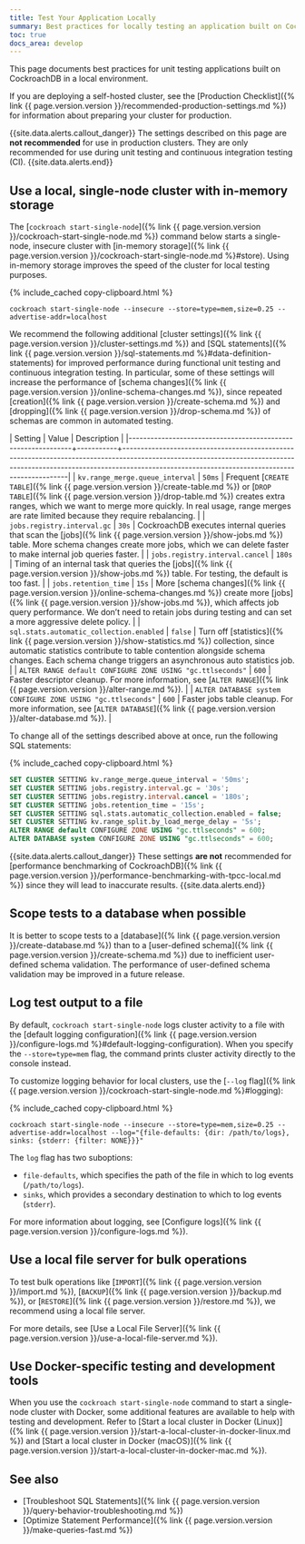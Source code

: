 ```yaml
---
title: Test Your Application Locally
summary: Best practices for locally testing an application built on CockroachDB
toc: true
docs_area: develop
---
```


This page documents best practices for unit testing applications built on CockroachDB in a local environment.

If you are deploying a self-hosted cluster, see the [Production Checklist]({% link {{ page.version.version }}/recommended-production-settings.md %}) for information about preparing your cluster for production.

{{site.data.alerts.callout_danger}}
The settings described on this page are **not recommended** for use in production clusters. They are only recommended for use during unit testing and continuous integration testing (CI).
{{site.data.alerts.end}}

## Use a local, single-node cluster with in-memory storage

The [`cockroach start-single-node`]({% link {{ page.version.version }}/cockroach-start-single-node.md %}) command below starts a single-node, insecure cluster with [in-memory storage]({% link {{ page.version.version }}/cockroach-start-single-node.md %}#store). Using in-memory storage improves the speed of the cluster for local testing purposes.

{% include_cached copy-clipboard.html %}
~~~ shell
cockroach start-single-node --insecure --store=type=mem,size=0.25 --advertise-addr=localhost
~~~

We recommend the following additional [cluster settings]({% link {{ page.version.version }}/cluster-settings.md %}) and [SQL statements]({% link {{ page.version.version }}/sql-statements.md %}#data-definition-statements) for improved performance during functional unit testing and continuous integration testing. In particular, some of these settings will increase the performance of [schema changes]({% link {{ page.version.version }}/online-schema-changes.md %}), since repeated [creation]({% link {{ page.version.version }}/create-schema.md %}) and [dropping]({% link {{ page.version.version }}/drop-schema.md %}) of schemas are common in automated testing.

| Setting                                                      | Value     | Description                                                                                                                                                                                                               |
|--------------------------------------------------------------+-----------+---------------------------------------------------------------------------------------------------------------------------------------------------------------------------------------------------------------------------|
| `kv.range_merge.queue_interval`                              | `50ms`    | Frequent [`CREATE TABLE`]({% link {{ page.version.version }}/create-table.md %}) or [`DROP TABLE`]({% link {{ page.version.version }}/drop-table.md %}) creates extra ranges, which we want to merge more quickly. In real usage, range merges are rate limited because they require rebalancing. |
| `jobs.registry.interval.gc`                                  | `30s`     | CockroachDB executes internal queries that scan the [jobs]({% link {{ page.version.version }}/show-jobs.md %}) table. More schema changes create more jobs, which we can delete faster to make internal job queries faster.                                   |
| `jobs.registry.interval.cancel`                              | `180s`    | Timing of an internal task that queries the [jobs]({% link {{ page.version.version }}/show-jobs.md %}) table. For testing, the default is too fast.                                                                                                           |
| `jobs.retention_time`                                        | `15s`     | More [schema changes]({% link {{ page.version.version }}/online-schema-changes.md %}) create more [jobs]({% link {{ page.version.version }}/show-jobs.md %}), which affects job query performance. We don’t need to retain jobs during testing and can set a more aggressive delete policy.       |
| `sql.stats.automatic_collection.enabled`                     | `false`   | Turn off [statistics]({% link {{ page.version.version }}/show-statistics.md %}) collection, since automatic statistics contribute to table contention alongside schema changes. Each schema change triggers an asynchronous auto statistics job.              |
| `ALTER RANGE default CONFIGURE ZONE USING "gc.ttlseconds"`   | `600`       | Faster descriptor cleanup. For more information, see [`ALTER RANGE`]({% link {{ page.version.version }}/alter-range.md %}).                                                                                                                                   |
| `ALTER DATABASE system CONFIGURE ZONE USING "gc.ttlseconds"` | `600`       | Faster jobs table cleanup. For more information, see [`ALTER DATABASE`]({% link {{ page.version.version }}/alter-database.md %}).                                                                                                                             |

To change all of the settings described above at once, run the following SQL statements:

{% include_cached copy-clipboard.html %}
~~~ sql
SET CLUSTER SETTING kv.range_merge.queue_interval = '50ms';
SET CLUSTER SETTING jobs.registry.interval.gc = '30s';
SET CLUSTER SETTING jobs.registry.interval.cancel = '180s';
SET CLUSTER SETTING jobs.retention_time = '15s';
SET CLUSTER SETTING sql.stats.automatic_collection.enabled = false;
SET CLUSTER SETTING kv.range_split.by_load_merge_delay = '5s';
ALTER RANGE default CONFIGURE ZONE USING "gc.ttlseconds" = 600;
ALTER DATABASE system CONFIGURE ZONE USING "gc.ttlseconds" = 600;
~~~

{{site.data.alerts.callout_danger}}
These settings **are not** recommended for [performance benchmarking of CockroachDB]({% link {{ page.version.version }}/performance-benchmarking-with-tpcc-local.md %}) since they will lead to inaccurate results.
{{site.data.alerts.end}}

## Scope tests to a database when possible

It is better to scope tests to a [database]({% link {{ page.version.version }}/create-database.md %}) than to a [user-defined schema]({% link {{ page.version.version }}/create-schema.md %}) due to inefficient user-defined schema validation. The performance of user-defined schema validation may be improved in a future release.

## Log test output to a file

By default, `cockroach start-single-node` logs cluster activity to a file with the [default logging configuration]({% link {{ page.version.version }}/configure-logs.md %}#default-logging-configuration). When you specify the `--store=type=mem` flag, the command prints cluster activity directly to the console instead.

To customize logging behavior for local clusters, use the [`--log` flag]({% link {{ page.version.version }}/cockroach-start-single-node.md %}#logging):

{% include_cached copy-clipboard.html %}
~~~ shell
cockroach start-single-node --insecure --store=type=mem,size=0.25 --advertise-addr=localhost --log="{file-defaults: {dir: /path/to/logs}, sinks: {stderr: {filter: NONE}}}"
~~~

The `log` flag has two suboptions:

- `file-defaults`, which specifies the path of the file in which to log events (`/path/to/logs`).
- `sinks`, which provides a secondary destination to which to log events (`stderr`).

For more information about logging, see [Configure logs]({% link {{ page.version.version }}/configure-logs.md %}).

## Use a local file server for bulk operations

To test bulk operations like [`IMPORT`]({% link {{ page.version.version }}/import.md %}), [`BACKUP`]({% link {{ page.version.version }}/backup.md %}), or [`RESTORE`]({% link {{ page.version.version }}/restore.md %}), we recommend using a local file server.

For more details, see [Use a Local File Server]({% link {{ page.version.version }}/use-a-local-file-server.md %}).

## Use Docker-specific testing and development tools

When you use the `cockroach start-single-node` command to start a single-node cluster with Docker, some additional features are available to help with testing and development. Refer to [Start a local cluster in Docker (Linux)]({% link {{ page.version.version }}/start-a-local-cluster-in-docker-linux.md %}) and [Start a local cluster in Docker (macOS)]({% link {{ page.version.version }}/start-a-local-cluster-in-docker-mac.md %}).


## See also

- [Troubleshoot SQL Statements]({% link {{ page.version.version }}/query-behavior-troubleshooting.md %})
- [Optimize Statement Performance]({% link {{ page.version.version }}/make-queries-fast.md %})
